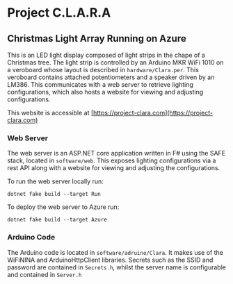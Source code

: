 # Project C.L.A.R.A

## Christmas Light Array Running on Azure

This is an LED light display composed of light strips in the chape of a Christmas tree. The light strip is controlled by an Arduino MKR WiFi 1010 on a veroboard whose layout is described in `hardware/Clara.per`. This veroboard contains attached potentiometers and a speaker driven by an LM386. This communicates with a web server to retrieve lighting configurations, which also hosts a website for viewing and adjusting configurations.

This website is accessible at [https://project-clara.com](https://project-clara.com)

### Web Server

The web server is an ASP.NET core application written in F# using the SAFE stack, located in `software/web`. This exposes lighting configurations via a rest API along with a website for viewing and adjusting the configurations.

To run the web server locally run:

`dotnet fake build --target Run`

To deploy the web server to Azure run:

`dotnet fake build --target Azure`

### Arduino Code

The Arduino code is located in `software/adruino/Clara`. It makes use of the WiFiNINA and ArduinoHttpClient libraries. Secrets such as the SSID and password are contained in `Secrets.h`, whilst the server name is configurable and contained in `Server.h`
